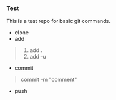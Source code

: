 ### Test
This is a test repo for basic git commands.
* clone
* add
> 1. add .
> 2. add -u
* commit
> commit -m "comment"
* push
